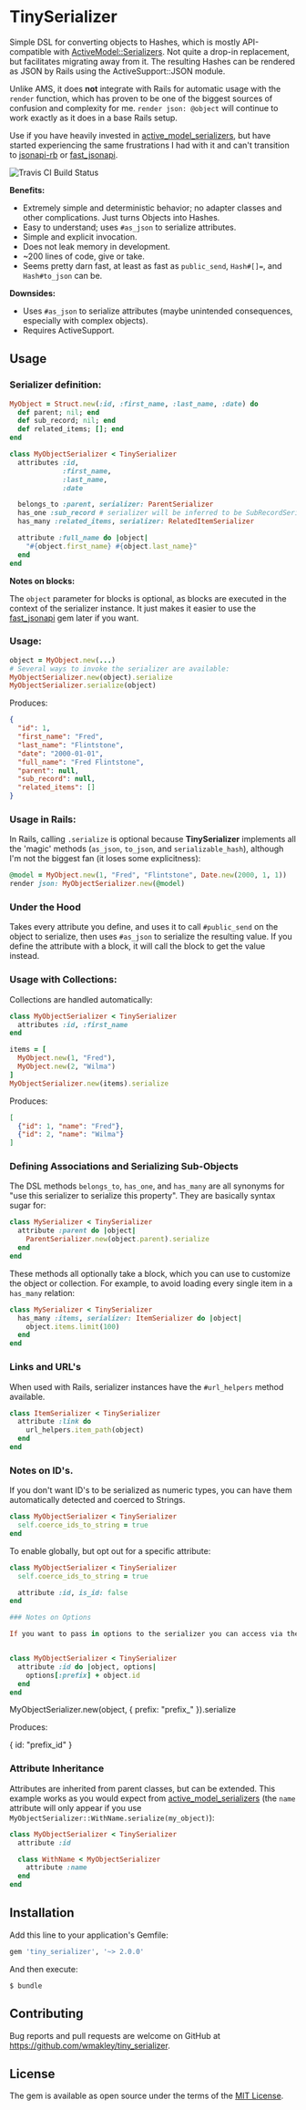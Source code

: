 # TinySerializer

Simple DSL for converting objects to Hashes, which is mostly API-compatible with
[ActiveModel::Serializers](https://github.com/rails-api/active_model_serializers).
Not quite a drop-in replacement, but facilitates migrating away from it.
The resulting Hashes can be rendered as JSON by Rails using the ActiveSupport::JSON
module.

Unlike AMS, it does **not** integrate with Rails for automatic usage with the `render` function,
which has proven to be one of the biggest sources of confusion and complexity for me.
`render json: @object` will continue to work exactly as it does in a base Rails setup.

Use if you have heavily invested in [active_model_serializers](https://github.com/rails-api/active_model_serializers), but have started experiencing the same frustrations I had with it and can't transition to [jsonapi-rb](http://jsonapi-rb.org/) or [fast_jsonapi](https://github.com/Netflix/fast_jsonapi).

![Travis CI Build Status](https://travis-ci.org/wmakley/tiny_serializer.svg?branch=master)

**Benefits:**

* Extremely simple and deterministic behavior; no adapter classes and other complications. Just turns Objects into Hashes.
* Easy to understand; uses `#as_json` to serialize attributes.
* Simple and explicit invocation.
* Does not leak memory in development.
* ~200 lines of code, give or take.
* Seems pretty darn fast, at least as fast as `public_send`, `Hash#[]=`, and `Hash#to_json` can be.

**Downsides:**

* Uses `#as_json` to serialize attributes (maybe unintended consequences, especially with complex objects).
* Requires ActiveSupport.

## Usage

### Serializer definition:

```ruby
MyObject = Struct.new(:id, :first_name, :last_name, :date) do
  def parent; nil; end
  def sub_record; nil; end
  def related_items; []; end
end

class MyObjectSerializer < TinySerializer
  attributes :id,
             :first_name,
             :last_name,
             :date

  belongs_to :parent, serializer: ParentSerializer
  has_one :sub_record # serializer will be inferred to be SubRecordSerializer
  has_many :related_items, serializer: RelatedItemSerializer

  attribute :full_name do |object|
    "#{object.first_name} #{object.last_name}"
  end
end
```

**Notes on blocks:**

The `object` parameter for blocks is optional, as blocks are executed
in the context of the serializer instance. It just makes it easier
to use the [fast_jsonapi](https://github.com/Netflix/fast_jsonapi) gem later if you want.

### Usage:

```ruby
object = MyObject.new(...)
# Several ways to invoke the serializer are available:
MyObjectSerializer.new(object).serialize
MyObjectSerializer.serialize(object)
```

Produces:

```json
{
  "id": 1,
  "first_name": "Fred",
  "last_name": "Flintstone",
  "date": "2000-01-01",
  "full_name": "Fred Flintstone",
  "parent": null,
  "sub_record": null,
  "related_items": []
}
```

### Usage in Rails:

In Rails, calling `.serialize` is optional because **TinySerializer** implements all the 'magic' methods (`as_json`, `to_json`, and `serializable_hash`), although I'm not the biggest fan (it loses some explicitness):

```ruby
@model = MyObject.new(1, "Fred", "Flintstone", Date.new(2000, 1, 1))
render json: MyObjectSerializer.new(@model)
```

### Under the Hood

Takes every attribute you define, and uses it to call `#public_send` on the object to serialize,
then uses `#as_json` to serialize the resulting value. If you define the attribute with a block, it will call the block to get the value instead.

### Usage with Collections:

Collections are handled automatically:

```ruby
class MyObjectSerializer < TinySerializer
  attributes :id, :first_name
end

items = [
  MyObject.new(1, "Fred"),
  MyObject.new(2, "Wilma")
]
MyObjectSerializer.new(items).serialize
```

Produces:

```json
[
  {"id": 1, "name": "Fred"},
  {"id": 2, "name": "Wilma"}
]
```

### Defining Associations and Serializing Sub-Objects

The DSL methods `belongs_to`, `has_one`, and `has_many` are all synonyms for "use this serializer to serialize this property". They are basically syntax sugar for:

```ruby
class MySerializer < TinySerializer
  attribute :parent do |object|
    ParentSerializer.new(object.parent).serialize
  end
end
```

These methods all optionally take a block, which you can use to customize the
object or collection. For example, to avoid loading every single item in a
`has_many` relation:

```ruby
class MySerializer < TinySerializer
  has_many :items, serializer: ItemSerializer do |object|
    object.items.limit(100)
  end
end
```

### Links and URL's

When used with Rails, serializer instances have the `#url_helpers`
method available.


```ruby
class ItemSerializer < TinySerializer
  attribute :link do
    url_helpers.item_path(object)
  end
end
```

### Notes on ID's.

If you don't want ID's to be serialized as numeric types,
you can have them automatically detected and coerced to Strings.

```ruby
class MyObjectSerializer < TinySerializer
  self.coerce_ids_to_string = true
end
```

To enable globally, but opt out for a specific attribute:

```ruby
class MyObjectSerializer < TinySerializer
  self.coerce_ids_to_string = true

  attribute :id, is_id: false
end

### Notes on Options

If you want to pass in options to the serializer you can access via the second argument of the block


class MyObjectSerializer < TinySerializer
  attribute :id do |object, options|
    options[:prefix] + object.id
  end
end
```
MyObjectSerializer.new(object, { prefix: "prefix_" }).serialize

Produces:

{
  id: "prefix_id"
}

### Attribute Inheritance

Attributes are inherited from parent classes, but can be extended.
This example works as you would expect from [active_model_serializers](https://github.com/rails-api/active_model_serializers)
(the `name` attribute will only appear if you use `MyObjectSerializer::WithName.serialize(my_object)`):

```ruby
class MyObjectSerializer < TinySerializer
  attribute :id

  class WithName < MyObjectSerializer
    attribute :name
  end
end
```


## Installation

Add this line to your application's Gemfile:

```ruby
gem 'tiny_serializer', '~> 2.0.0'
```

And then execute:

    $ bundle

## Contributing

Bug reports and pull requests are welcome on GitHub at https://github.com/wmakley/tiny_serializer.

## License

The gem is available as open source under the terms of the [MIT License](https://opensource.org/licenses/MIT).
